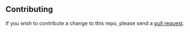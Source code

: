## Contributing

If you wish to contribute a change to this repo, please send a [pull request](https://github.com/posthog/posthog-flutter/pulls).
